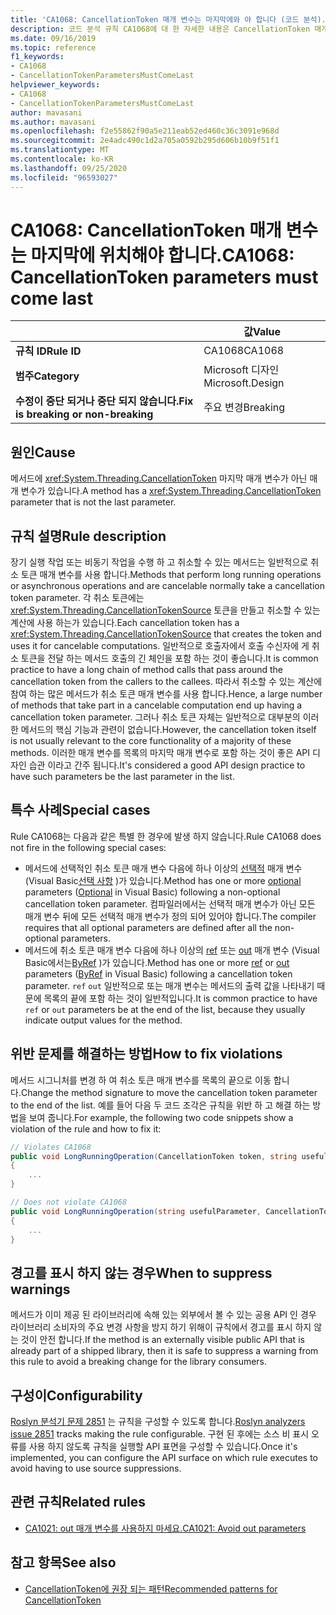 ```yaml
---
title: 'CA1068: CancellationToken 매개 변수는 마지막에와 야 합니다 (코드 분석).'
description: 코드 분석 규칙 CA1068에 대 한 자세한 내용은 CancellationToken 매개 변수를 마지막으로 가져와야 합니다.
ms.date: 09/16/2019
ms.topic: reference
f1_keywords:
- CA1068
- CancellationTokenParametersMustComeLast
helpviewer_keywords:
- CA1068
- CancellationTokenParametersMustComeLast
author: mavasani
ms.author: mavasani
ms.openlocfilehash: f2e55862f90a5e211eab52ed460c36c3091e968d
ms.sourcegitcommit: 2e4adc490c1d2a705a0592b295d606b10b9f51f1
ms.translationtype: MT
ms.contentlocale: ko-KR
ms.lasthandoff: 09/25/2020
ms.locfileid: "96593027"
---
```

# <a name="ca1068-cancellationtoken-parameters-must-come-last"></a><span data-ttu-id="ebf66-103">CA1068: CancellationToken 매개 변수는 마지막에 위치해야 합니다.</span><span class="sxs-lookup"><span data-stu-id="ebf66-103">CA1068: CancellationToken parameters must come last</span></span>

| | <span data-ttu-id="ebf66-104">값</span><span class="sxs-lookup"><span data-stu-id="ebf66-104">Value</span></span> |
|-|-|
| <span data-ttu-id="ebf66-105">**규칙 ID**</span><span class="sxs-lookup"><span data-stu-id="ebf66-105">**Rule ID**</span></span> |<span data-ttu-id="ebf66-106">CA1068</span><span class="sxs-lookup"><span data-stu-id="ebf66-106">CA1068</span></span>|
| <span data-ttu-id="ebf66-107">**범주**</span><span class="sxs-lookup"><span data-stu-id="ebf66-107">**Category**</span></span> |<span data-ttu-id="ebf66-108">Microsoft 디자인</span><span class="sxs-lookup"><span data-stu-id="ebf66-108">Microsoft.Design</span></span>|
| <span data-ttu-id="ebf66-109">**수정이 중단 되거나 중단 되지 않습니다.**</span><span class="sxs-lookup"><span data-stu-id="ebf66-109">**Fix is breaking or non-breaking**</span></span> |<span data-ttu-id="ebf66-110">주요 변경</span><span class="sxs-lookup"><span data-stu-id="ebf66-110">Breaking</span></span>|

## <a name="cause"></a><span data-ttu-id="ebf66-111">원인</span><span class="sxs-lookup"><span data-stu-id="ebf66-111">Cause</span></span>

<span data-ttu-id="ebf66-112">메서드에 <xref:System.Threading.CancellationToken> 마지막 매개 변수가 아닌 매개 변수가 있습니다.</span><span class="sxs-lookup"><span data-stu-id="ebf66-112">A method has a <xref:System.Threading.CancellationToken> parameter that is not the last parameter.</span></span>

## <a name="rule-description"></a><span data-ttu-id="ebf66-113">규칙 설명</span><span class="sxs-lookup"><span data-stu-id="ebf66-113">Rule description</span></span>

<span data-ttu-id="ebf66-114">장기 실행 작업 또는 비동기 작업을 수행 하 고 취소할 수 있는 메서드는 일반적으로 취소 토큰 매개 변수를 사용 합니다.</span><span class="sxs-lookup"><span data-stu-id="ebf66-114">Methods that perform long running operations or asynchronous operations and are cancelable normally take a cancellation token parameter.</span></span> <span data-ttu-id="ebf66-115">각 취소 토큰에는 <xref:System.Threading.CancellationTokenSource> 토큰을 만들고 취소할 수 있는 계산에 사용 하는가 있습니다.</span><span class="sxs-lookup"><span data-stu-id="ebf66-115">Each cancellation token has a <xref:System.Threading.CancellationTokenSource> that creates the token and uses it for cancelable computations.</span></span> <span data-ttu-id="ebf66-116">일반적으로 호출자에서 호출 수신자에 게 취소 토큰을 전달 하는 메서드 호출의 긴 체인을 포함 하는 것이 좋습니다.</span><span class="sxs-lookup"><span data-stu-id="ebf66-116">It is common practice to have a long chain of method calls that pass around the cancellation token from the callers to the callees.</span></span> <span data-ttu-id="ebf66-117">따라서 취소할 수 있는 계산에 참여 하는 많은 메서드가 취소 토큰 매개 변수를 사용 합니다.</span><span class="sxs-lookup"><span data-stu-id="ebf66-117">Hence, a large number of methods that take part in a cancelable computation end up having a cancellation token parameter.</span></span> <span data-ttu-id="ebf66-118">그러나 취소 토큰 자체는 일반적으로 대부분의 이러한 메서드의 핵심 기능과 관련이 없습니다.</span><span class="sxs-lookup"><span data-stu-id="ebf66-118">However, the cancellation token itself is not usually relevant to the core functionality of a majority of these methods.</span></span> <span data-ttu-id="ebf66-119">이러한 매개 변수를 목록의 마지막 매개 변수로 포함 하는 것이 좋은 API 디자인 습관 이라고 간주 됩니다.</span><span class="sxs-lookup"><span data-stu-id="ebf66-119">It's considered a good API design practice to have such parameters be the last parameter in the list.</span></span>

## <a name="special-cases"></a><span data-ttu-id="ebf66-120">특수 사례</span><span class="sxs-lookup"><span data-stu-id="ebf66-120">Special cases</span></span>

<span data-ttu-id="ebf66-121">Rule CA1068는 다음과 같은 특별 한 경우에 발생 하지 않습니다.</span><span class="sxs-lookup"><span data-stu-id="ebf66-121">Rule CA1068 does not fire in the following special cases:</span></span>

- <span data-ttu-id="ebf66-122">메서드에 선택적인 취소 토큰 매개 변수 다음에 하나 이상의 [선택적](../../../csharp/programming-guide/classes-and-structs/named-and-optional-arguments.md#optional-arguments) 매개 변수 (Visual Basic[선택 사항](../../../visual-basic/programming-guide/language-features/procedures/optional-parameters.md) )가 있습니다.</span><span class="sxs-lookup"><span data-stu-id="ebf66-122">Method has one or more [optional](../../../csharp/programming-guide/classes-and-structs/named-and-optional-arguments.md#optional-arguments) parameters ([Optional](../../../visual-basic/programming-guide/language-features/procedures/optional-parameters.md) in Visual Basic) following a non-optional cancellation token parameter.</span></span> <span data-ttu-id="ebf66-123">컴파일러에서는 선택적 매개 변수가 아닌 모든 매개 변수 뒤에 모든 선택적 매개 변수가 정의 되어 있어야 합니다.</span><span class="sxs-lookup"><span data-stu-id="ebf66-123">The compiler requires that all optional parameters are defined after all the non-optional parameters.</span></span>
- <span data-ttu-id="ebf66-124">메서드에 취소 토큰 매개 변수 다음에 하나 이상의 [ref](../../../csharp/language-reference/keywords/ref.md) 또는 [out](../../../csharp/language-reference/keywords/out-parameter-modifier.md) 매개 변수 (Visual Basic에서는[ByRef](../../../visual-basic/language-reference/modifiers/byref.md) )가 있습니다.</span><span class="sxs-lookup"><span data-stu-id="ebf66-124">Method has one or more [ref](../../../csharp/language-reference/keywords/ref.md) or [out](../../../csharp/language-reference/keywords/out-parameter-modifier.md) parameters ([ByRef](../../../visual-basic/language-reference/modifiers/byref.md) in Visual Basic) following a cancellation token parameter.</span></span> <span data-ttu-id="ebf66-125">`ref` `out` 일반적으로 또는 매개 변수는 메서드의 출력 값을 나타내기 때문에 목록의 끝에 포함 하는 것이 일반적입니다.</span><span class="sxs-lookup"><span data-stu-id="ebf66-125">It is common practice to have `ref` or `out` parameters be at the end of the list, because they usually indicate output values for the method.</span></span>

## <a name="how-to-fix-violations"></a><span data-ttu-id="ebf66-126">위반 문제를 해결하는 방법</span><span class="sxs-lookup"><span data-stu-id="ebf66-126">How to fix violations</span></span>

<span data-ttu-id="ebf66-127">메서드 시그니처를 변경 하 여 취소 토큰 매개 변수를 목록의 끝으로 이동 합니다.</span><span class="sxs-lookup"><span data-stu-id="ebf66-127">Change the method signature to move the cancellation token parameter to the end of the list.</span></span> <span data-ttu-id="ebf66-128">예를 들어 다음 두 코드 조각은 규칙을 위반 하 고 해결 하는 방법을 보여 줍니다.</span><span class="sxs-lookup"><span data-stu-id="ebf66-128">For example, the following two code snippets show a violation of the rule and how to fix it:</span></span>

```csharp
// Violates CA1068
public void LongRunningOperation(CancellationToken token, string usefulParameter)
{
    ...
}
```

```csharp
// Does not violate CA1068
public void LongRunningOperation(string usefulParameter, CancellationToken token)
{
    ...
}
```

## <a name="when-to-suppress-warnings"></a><span data-ttu-id="ebf66-129">경고를 표시 하지 않는 경우</span><span class="sxs-lookup"><span data-stu-id="ebf66-129">When to suppress warnings</span></span>

<span data-ttu-id="ebf66-130">메서드가 이미 제공 된 라이브러리에 속해 있는 외부에서 볼 수 있는 공용 API 인 경우 라이브러리 소비자의 주요 변경 사항을 방지 하기 위해이 규칙에서 경고를 표시 하지 않는 것이 안전 합니다.</span><span class="sxs-lookup"><span data-stu-id="ebf66-130">If the method is an externally visible public API that is already part of a shipped library, then it is safe to suppress a warning from this rule to avoid a breaking change for the library consumers.</span></span>

## <a name="configurability"></a><span data-ttu-id="ebf66-131">구성이</span><span class="sxs-lookup"><span data-stu-id="ebf66-131">Configurability</span></span>

<span data-ttu-id="ebf66-132">[Roslyn 분석기 문제 2851](https://github.com/dotnet/roslyn-analyzers/issues/2851) 는 규칙을 구성할 수 있도록 합니다.</span><span class="sxs-lookup"><span data-stu-id="ebf66-132">[Roslyn analyzers issue 2851](https://github.com/dotnet/roslyn-analyzers/issues/2851) tracks making the rule configurable.</span></span> <span data-ttu-id="ebf66-133">구현 된 후에는 소스 비 표시 오류를 사용 하지 않도록 규칙을 실행할 API 표면을 구성할 수 있습니다.</span><span class="sxs-lookup"><span data-stu-id="ebf66-133">Once it's implemented, you can configure the API surface on which rule executes to avoid having to use source suppressions.</span></span>

## <a name="related-rules"></a><span data-ttu-id="ebf66-134">관련 규칙</span><span class="sxs-lookup"><span data-stu-id="ebf66-134">Related rules</span></span>

- [<span data-ttu-id="ebf66-135">CA1021: out 매개 변수를 사용하지 마세요.</span><span class="sxs-lookup"><span data-stu-id="ebf66-135">CA1021: Avoid out parameters</span></span>](ca1021.md)

## <a name="see-also"></a><span data-ttu-id="ebf66-136">참고 항목</span><span class="sxs-lookup"><span data-stu-id="ebf66-136">See also</span></span>

- [<span data-ttu-id="ebf66-137">CancellationToken에 권장 되는 패턴</span><span class="sxs-lookup"><span data-stu-id="ebf66-137">Recommended patterns for CancellationToken</span></span>](https://devblogs.microsoft.com/premier-developer/recommended-patterns-for-cancellationtoken/)
